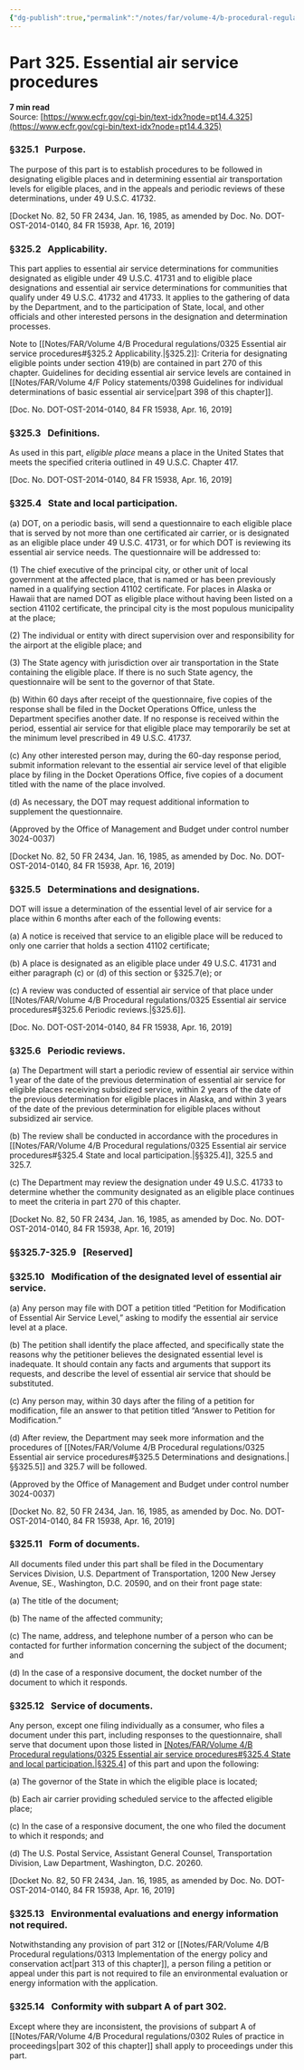 ```yaml
---
{"dg-publish":true,"permalink":"/notes/far/volume-4/b-procedural-regulations/0325-essential-air-service-procedures/","title":"0325 Essential air service procedures"}
---
```



# Part 325. Essential air service procedures
**7 min read**  
Source: [https://www.ecfr.gov/cgi-bin/text-idx?node=pt14.4.325](https://www.ecfr.gov/cgi-bin/text-idx?node=pt14.4.325)

<div>

### §325.1   Purpose.

The purpose of this part is to establish procedures to be followed in designating eligible places and in determining essential air transportation levels for eligible places, and in the appeals and periodic reviews of these determinations, under 49 U.S.C. 41732.

\[Docket No. 82, 50 FR 2434, Jan. 16, 1985, as amended by Doc. No. DOT-OST-2014-0140, 84 FR 15938, Apr. 16, 2019\]

### §325.2   Applicability.

This part applies to essential air service determinations for communities designated as eligible under 49 U.S.C. 41731 and to eligible place designations and essential air service determinations for communities that qualify under 49 U.S.C. 41732 and 41733. It applies to the gathering of data by the Department, and to the participation of State, local, and other officials and other interested persons in the designation and determination processes.

Note to [[Notes/FAR/Volume 4/B Procedural regulations/0325 Essential air service procedures#§325.2   Applicability.\|§325.2]]: Criteria for designating eligible points under section 419(b) are contained in part 270 of this chapter. Guidelines for deciding essential air service levels are contained in [[Notes/FAR/Volume 4/F Policy statements/0398 Guidelines for individual determinations of basic essential air service\|part 398 of this chapter]].

\[Doc. No. DOT-OST-2014-0140, 84 FR 15938, Apr. 16, 2019\]

### §325.3   Definitions.

As used in this part, *eligible place* means a place in the United States that meets the specified criteria outlined in 49 U.S.C. Chapter 417.

\[Doc. No. DOT-OST-2014-0140, 84 FR 15938, Apr. 16, 2019\]

### §325.4   State and local participation.

\(a\) DOT, on a periodic basis, will send a questionnaire to each eligible place that is served by not more than one certificated air carrier, or is designated as an eligible place under 49 U.S.C. 41731, or for which DOT is reviewing its essential air service needs. The questionnaire will be addressed to:

\(1\) The chief executive of the principal city, or other unit of local government at the affected place, that is named or has been previously named in a qualifying section 41102 certificate. For places in Alaska or Hawaii that are named DOT as eligible place without having been listed on a section 41102 certificate, the principal city is the most populous municipality at the place;

\(2\) The individual or entity with direct supervision over and responsibility for the airport at the eligible place; and

\(3\) The State agency with jurisdiction over air transportation in the State containing the eligible place. If there is no such State agency, the questionnaire will be sent to the governor of that State.

\(b\) Within 60 days after receipt of the questionnaire, five copies of the response shall be filed in the Docket Operations Office, unless the Department specifies another date. If no response is received within the period, essential air service for that eligible place may temporarily be set at the minimum level prescribed in 49 U.S.C. 41737.

\(c\) Any other interested person may, during the 60-day response period, submit information relevant to the essential air service level of that eligible place by filing in the Docket Operations Office, five copies of a document titled with the name of the place involved.

\(d\) As necessary, the DOT may request additional information to supplement the questionnaire.

(Approved by the Office of Management and Budget under control number 3024-0037)

\[Docket No. 82, 50 FR 2434, Jan. 16, 1985, as amended by Doc. No. DOT-OST-2014-0140, 84 FR 15938, Apr. 16, 2019\]

### §325.5   Determinations and designations.

DOT will issue a determination of the essential level of air service for a place within 6 months after each of the following events:

\(a\) A notice is received that service to an eligible place will be reduced to only one carrier that holds a section 41102 certificate;

\(b\) A place is designated as an eligible place under 49 U.S.C. 41731 and either paragraph (c) or (d) of this section or §325.7(e); or

\(c\) A review was conducted of essential air service of that place under [[Notes/FAR/Volume 4/B Procedural regulations/0325 Essential air service procedures#§325.6   Periodic reviews.\|§325.6]].

\[Doc. No. DOT-OST-2014-0140, 84 FR 15938, Apr. 16, 2019\]

### §325.6   Periodic reviews.

\(a\) The Department will start a periodic review of essential air service within 1 year of the date of the previous determination of essential air service for eligible places receiving subsidized service, within 2 years of the date of the previous determination for eligible places in Alaska, and within 3 years of the date of the previous determination for eligible places without subsidized air service.

\(b\) The review shall be conducted in accordance with the procedures in [[Notes/FAR/Volume 4/B Procedural regulations/0325 Essential air service procedures#§325.4   State and local participation.\|§§325.4]], 325.5 and 325.7.

\(c\) The Department may review the designation under 49 U.S.C. 41733 to determine whether the community designated as an eligible place continues to meet the criteria in part 270 of this chapter.

\[Docket No. 82, 50 FR 2434, Jan. 16, 1985, as amended by Doc. No. DOT-OST-2014-0140, 84 FR 15938, Apr. 16, 2019\]

### §§325.7-325.9   \[Reserved\]

### §325.10   Modification of the designated level of essential air service.

\(a\) Any person may file with DOT a petition titled “Petition for Modification of Essential Air Service Level,” asking to modify the essential air service level at a place.

\(b\) The petition shall identify the place affected, and specifically state the reasons why the petitioner believes the designated essential level is inadequate. It should contain any facts and arguments that support its requests, and describe the level of essential air service that should be substituted.

\(c\) Any person may, within 30 days after the filing of a petition for modification, file an answer to that petition titled “Answer to Petition for Modification.”

\(d\) After review, the Department may seek more information and the procedures of [[Notes/FAR/Volume 4/B Procedural regulations/0325 Essential air service procedures#§325.5   Determinations and designations.\|§§325.5]] and 325.7 will be followed.

(Approved by the Office of Management and Budget under control number 3024-0037)

\[Docket No. 82, 50 FR 2434, Jan. 16, 1985, as amended by Doc. No. DOT-OST-2014-0140, 84 FR 15938, Apr. 16, 2019\]

### §325.11   Form of documents.

All documents filed under this part shall be filed in the Documentary Services Division, U.S. Department of Transportation, 1200 New Jersey Avenue, SE., Washington, D.C. 20590, and on their front page state:

\(a\) The title of the document;

\(b\) The name of the affected community;

\(c\) The name, address, and telephone number of a person who can be contacted for further information concerning the subject of the document; and

\(d\) In the case of a responsive document, the docket number of the document to which it responds.

### §325.12   Service of documents.

Any person, except one filing individually as a consumer, who files a document under this part, including responses to the questionnaire, shall serve that document upon those listed in [[Notes/FAR/Volume 4/B Procedural regulations/0325 Essential air service procedures#§325.4   State and local participation.\|§325.4]](a) of this part and upon the following:

\(a\) The governor of the State in which the eligible place is located;

\(b\) Each air carrier providing scheduled service to the affected eligible place;

\(c\) In the case of a responsive document, the one who filed the document to which it responds; and

\(d\) The U.S. Postal Service, Assistant General Counsel, Transportation Division, Law Department, Washington, D.C. 20260.

\[Docket No. 82, 50 FR 2434, Jan. 16, 1985, as amended by Doc. No. DOT-OST-2014-0140, 84 FR 15938, Apr. 16, 2019\]

### §325.13   Environmental evaluations and energy information not required.

Notwithstanding any provision of part 312 or [[Notes/FAR/Volume 4/B Procedural regulations/0313 Implementation of the energy policy and conservation act\|part 313 of this chapter]], a person filing a petition or appeal under this part is not required to file an environmental evaluation or energy information with the application.

### §325.14   Conformity with subpart A of part 302.

Except where they are inconsistent, the provisions of subpart A of [[Notes/FAR/Volume 4/B Procedural regulations/0302 Rules of practice in proceedings\|part 302 of this chapter]] shall apply to proceedings under this part.

</div>